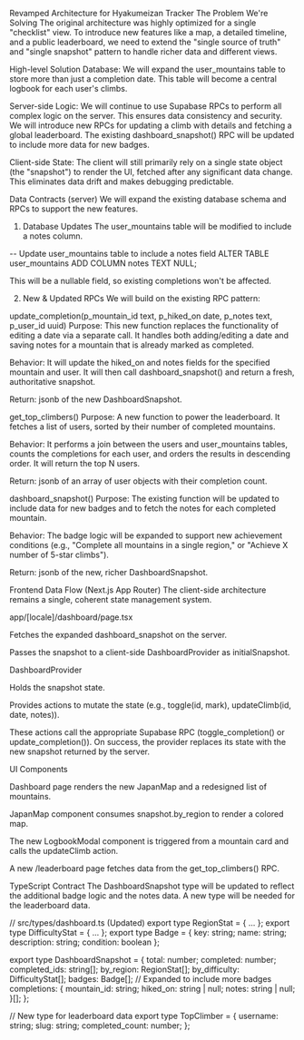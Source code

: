 Revamped Architecture for Hyakumeizan Tracker
The Problem We're Solving
The original architecture was highly optimized for a single "checklist" view. To introduce new features like a map, a detailed timeline, and a public leaderboard, we need to extend the "single source of truth" and "single snapshot" pattern to handle richer data and different views.

High-level Solution
Database: We will expand the user_mountains table to store more than just a completion date. This table will become a central logbook for each user's climbs.

Server-side Logic: We will continue to use Supabase RPCs to perform all complex logic on the server. This ensures data consistency and security. We will introduce new RPCs for updating a climb with details and fetching a global leaderboard. The existing dashboard_snapshot() RPC will be updated to include more data for new badges.

Client-side State: The client will still primarily rely on a single state object (the "snapshot") to render the UI, fetched after any significant data change. This eliminates data drift and makes debugging predictable.

Data Contracts (server)
We will expand the existing database schema and RPCs to support the new features.

1. Database Updates
The user_mountains table will be modified to include a notes column.

-- Update user_mountains table to include a notes field
ALTER TABLE user_mountains
ADD COLUMN notes TEXT NULL;

This will be a nullable field, so existing completions won't be affected.

2. New & Updated RPCs
We will build on the existing RPC pattern:

update_completion(p_mountain_id text, p_hiked_on date, p_notes text, p_user_id uuid)
Purpose: This new function replaces the functionality of editing a date via a separate call. It handles both adding/editing a date and saving notes for a mountain that is already marked as completed.

Behavior: It will update the hiked_on and notes fields for the specified mountain and user. It will then call dashboard_snapshot() and return a fresh, authoritative snapshot.

Return: jsonb of the new DashboardSnapshot.

get_top_climbers()
Purpose: A new function to power the leaderboard. It fetches a list of users, sorted by their number of completed mountains.

Behavior: It performs a join between the users and user_mountains tables, counts the completions for each user, and orders the results in descending order. It will return the top N users.

Return: jsonb of an array of user objects with their completion count.

dashboard_snapshot()
Purpose: The existing function will be updated to include data for new badges and to fetch the notes for each completed mountain.

Behavior: The badge logic will be expanded to support new achievement conditions (e.g., "Complete all mountains in a single region," or "Achieve X number of 5-star climbs").

Return: jsonb of the new, richer DashboardSnapshot.

Frontend Data Flow (Next.js App Router)
The client-side architecture remains a single, coherent state management system.

app/[locale]/dashboard/page.tsx

Fetches the expanded dashboard_snapshot on the server.

Passes the snapshot to a client-side DashboardProvider as initialSnapshot.

DashboardProvider

Holds the snapshot state.

Provides actions to mutate the state (e.g., toggle(id, mark), updateClimb(id, date, notes)).

These actions call the appropriate Supabase RPC (toggle_completion() or update_completion()). On success, the provider replaces its state with the new snapshot returned by the server.

UI Components

Dashboard page renders the new JapanMap and a redesigned list of mountains.

JapanMap component consumes snapshot.by_region to render a colored map.

The new LogbookModal component is triggered from a mountain card and calls the updateClimb action.

A new /leaderboard page fetches data from the get_top_climbers() RPC.

TypeScript Contract
The DashboardSnapshot type will be updated to reflect the additional badge logic and the notes data. A new type will be needed for the leaderboard data.

// src/types/dashboard.ts (Updated)
export type RegionStat = { ... };
export type DifficultyStat = { ... };
export type Badge = { key: string; name: string; description: string; condition: boolean };

export type DashboardSnapshot = {
  total: number;
  completed: number;
  completed_ids: string[];
  by_region: RegionStat[];
  by_difficulty: DifficultyStat[];
  badges: Badge[]; // Expanded to include more badges
  completions: {
    mountain_id: string;
    hiked_on: string | null;
    notes: string | null;
  }[];
};

// New type for leaderboard data
export type TopClimber = {
  username: string;
  slug: string;
  completed_count: number;
};